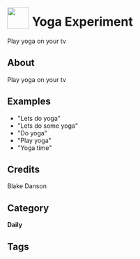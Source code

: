 # <img src="https://raw.githack.com/FortAwesome/Font-Awesome/master/svgs/solid/spa.svg" card_color="#8CE0FE" width="50" height="50" style="vertical-align:bottom"/> Yoga Experiment
Play yoga on your tv

## About
Play yoga on your tv

## Examples
* "Lets do yoga"
* "Lets do some yoga"
* "Do yoga"
* "Play yoga"
* "Yoga time"

## Credits
Blake Danson

## Category
**Daily**

## Tags

